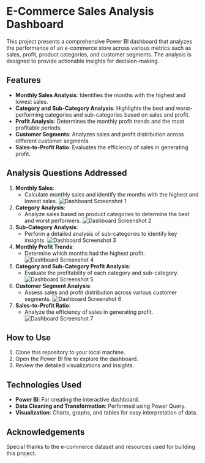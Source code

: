 # E-Commerce Sales Analysis Dashboard

This project presents a comprehensive Power BI dashboard that analyzes the performance of an e-commerce store across various metrics such as sales, profit, product categories, and customer segments. The analysis is designed to provide actionable insights for decision-making.

## Features
- **Monthly Sales Analysis**: Identifies the months with the highest and lowest sales.
- **Category and Sub-Category Analysis**: Highlights the best and worst-performing categories and sub-categories based on sales and profit.
- **Profit Analysis**: Determines the monthly profit trends and the most profitable periods.
- **Customer Segments**: Analyzes sales and profit distribution across different customer segments.
- **Sales-to-Profit Ratio**: Evaluates the efficiency of sales in generating profit.

## Analysis Questions Addressed
1. **Monthly Sales**:
   - Calculate monthly sales and identify the months with the highest and lowest sales.
    ![Dashboard Screenshot 1](dashboardg_imae_1.png)
2. **Category Analysis**:
   - Analyze sales based on product categories to determine the best and worst performers.
    ![Dashboard Screenshot 2](dashboard_image_2.png)
3. **Sub-Category Analysis**:
   - Perform a detailed analysis of sub-categories to identify key insights.
    ![Dashboard Screenshot 3](dashboard_image_3.png)
4. **Monthly Profit Trends**:
   - Determine which months had the highest profit.
     ![Dashboard Screenshot 4](dashboard_image_4.png)
5. **Category and Sub-Category Profit Analysis**:
   - Evaluate the profitability of each category and sub-category.
    ![Dashboard Screenshot 5](dashboard_image_5.png)
6. **Customer Segment Analysis**:
   - Assess sales and profit distribution across various customer segments.
    ![Dashboard Screenshot 6](dashboard_image_6.png)
7. **Sales-to-Profit Ratio**:
   - Analyze the efficiency of sales in generating profit.
   ![Dashboard Screenshot 7](dashboard_image_7.png)

## How to Use
1. Clone this repository to your local machine.
2. Open the Power BI file to explore the dashboard.
3. Review the detailed visualizations and insights.

## Technologies Used
- **Power BI**: For creating the interactive dashboard.
- **Data Cleaning and Transformation**: Performed using Power Query.
- **Visualization**: Charts, graphs, and tables for easy interpretation of data.

## Acknowledgements
Special thanks to the e-commerce dataset and resources used for building this project.

